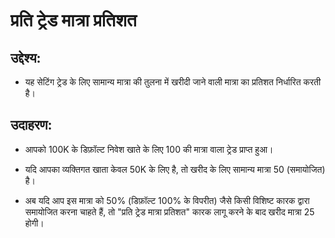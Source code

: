 # **प्रति ट्रेड मात्रा प्रतिशत**

## उद्देश्य:

- यह सेटिंग ट्रेड के लिए सामान्य मात्रा की तुलना में खरीदी जाने वाली मात्रा का प्रतिशत निर्धारित करती है।

## उदाहरण:

- आपको 100K के डिफ़ॉल्ट निवेश खाते के लिए 100 की मात्रा वाला ट्रेड प्राप्त हुआ।

- यदि आपका व्यक्तिगत खाता केवल 50K के लिए है, तो खरीद के लिए सामान्य मात्रा 50 (समायोजित) है।

- अब यदि आप इस मात्रा को 50% (डिफ़ॉल्ट 100% के विपरीत) जैसे किसी विशिष्ट कारक द्वारा समायोजित करना चाहते हैं, तो "प्रति ट्रेड मात्रा प्रतिशत" कारक लागू करने के बाद खरीद मात्रा 25 होगी।

